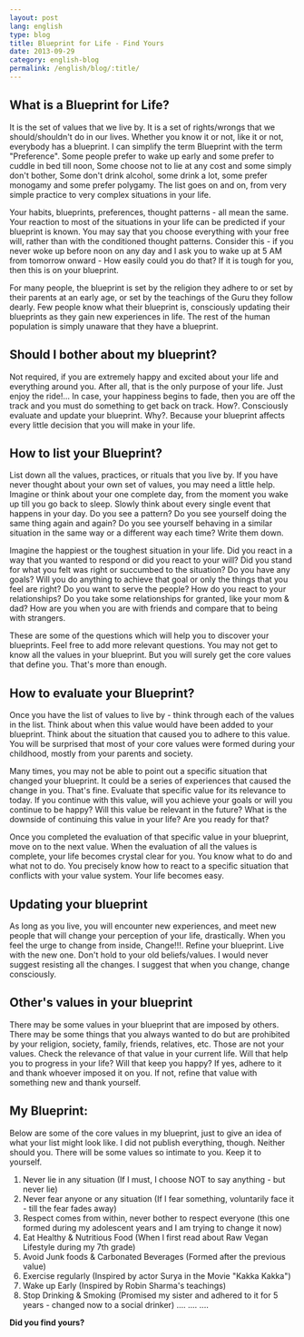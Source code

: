 ```yaml
---
layout: post
lang: english
type: blog
title: Blueprint for Life - Find Yours
date: 2013-09-29
category: english-blog
permalink: /english/blog/:title/
---
```


## What is a Blueprint for Life?

It is the set of values that we live by. It is a set of rights/wrongs that we should/shouldn't do in our lives. Whether you know it or not, like it or not, everybody has a blueprint. I can simplify the term Blueprint with the term "Preference". Some people prefer to wake up early and some prefer to cuddle in bed till noon, Some choose not to lie at any cost and some simply don't bother, Some don't drink alcohol, some drink a lot, some prefer monogamy and some prefer polygamy. The list goes on and on, from very simple practice to very complex situations in your life.

Your habits, blueprints, preferences, thought patterns - all mean the same. Your reaction to most of the situations in your life can be predicted if your blueprint is known. You may say that you choose everything with your free will, rather than with the conditioned thought patterns. Consider this - if you never woke up before noon on any day and I ask you to wake up at 5 AM from tomorrow onward - How easily could you do that? If it is tough for you, then this is on your blueprint.

For many people, the blueprint is set by the religion they adhere to or set by their parents at an early age, or set by the teachings of the Guru they follow dearly. Few people know what their blueprint is, consciously updating their blueprints as they gain new experiences in life. The rest of the human population is simply unaware that they have a blueprint.

## Should I bother about my blueprint?

Not required, if you are extremely happy and excited about your life and everything around you. After all, that is the only purpose of your life. Just enjoy the ride!... In case, your happiness begins to fade, then you are off the track and you must do something to get back on track. How?. Consciously evaluate and update your blueprint. Why?. Because your blueprint affects every little decision that you will make in your life.

## How to list your Blueprint?

List down all the values, practices, or rituals that you live by. If you have never thought about your own set of values, you may need a little help. Imagine or think about your one complete day, from the moment you wake up till you go back to sleep. Slowly think about every single event that happens in your day. Do you see a pattern? Do you see yourself doing the same thing again and again? Do you see yourself behaving in a similar situation in the same way or a different way each time? Write them down.

Imagine the happiest or the toughest situation in your life. Did you react in a way that you wanted to respond or did you react to your will? Did you stand for what you felt was right or succumbed to the situation? Do you have any goals? Will you do anything to achieve that goal or only the things that you feel are right? Do you want to serve the people? How do you react to your relationships? Do you take some relationships for granted, like your mom & dad? How are you when you are with friends and compare that to being with strangers.

These are some of the questions which will help you to discover your blueprints. Feel free to add more relevant questions. You may not get to know all the values in your blueprint. But you will surely get the core values that define you. That's more than enough.

## How to evaluate your Blueprint?

Once you have the list of values to live by - think through each of the values in the list. Think about when this value would have been added to your blueprint. Think about the situation that caused you to adhere to this value. You will be surprised that most of your core values were formed during your childhood, mostly from your parents and society.

Many times, you may not be able to point out a specific situation that changed your blueprint. It could be a series of experiences that caused the change in you. That's fine. Evaluate that specific value for its relevance to today. If you continue with this value, will you achieve your goals or will you continue to be happy? Will this value be relevant in the future? What is the downside of continuing this value in your life? Are you ready for that?

Once you completed the evaluation of that specific value in your blueprint, move on to the next value. When the evaluation of all the values is complete, your life becomes crystal clear for you. You know what to do and what not to do. You precisely know how to react to a specific situation that conflicts with your value system. Your life becomes easy.

## Updating your blueprint

As long as you live, you will encounter new experiences, and meet new people that will change your perception of your life, drastically. When you feel the urge to change from inside, Change!!!. Refine your blueprint. Live with the new one. Don't hold to your old beliefs/values. I would never suggest resisting all the changes. I suggest that when you change, change consciously.

## Other's values in your blueprint

There may be some values in your blueprint that are imposed by others. There may be some things that you always wanted to do but are prohibited by your religion, society, family, friends, relatives, etc. Those are not your values. Check the relevance of that value in your current life. Will that help you to progress in your life? Will that keep you happy? If yes, adhere to it and thank whoever imposed it on you. If not, refine that value with something new and thank yourself.

## My Blueprint:

Below are some of the core values in my blueprint, just to give an idea of what your list might look like. I did not publish everything, though. Neither should you. There will be some values so intimate to you. Keep it to yourself.

1. Never lie in any situation (If I must, I choose NOT to say anything - but never lie)
2. Never fear anyone or any situation (If I fear something, voluntarily face it - till the fear fades away)
3. Respect comes from within, never bother to respect everyone (this one formed during my adolescent years and I am trying to change it now)
4. Eat Healthy & Nutritious Food (When I first read about Raw Vegan Lifestyle during my 7th grade)
5. Avoid Junk foods & Carbonated Beverages (Formed after the previous value)
6. Exercise regularly (Inspired by actor Surya in the Movie "Kakka Kakka")
7. Wake up Early (Inspired by Robin Sharma's teachings)
8. Stop Drinking & Smoking (Promised my sister and adhered to it for 5 years - changed now to a social drinker)
....
....
....

**Did you find yours?**
